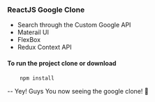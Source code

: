 ### ReactJS Google Clone

- Search through the Custom Google API
- Materail UI
- FlexBox
- Redux Context API


#### To run the project clone or download

```
    npm install
```
--
Yey! Guys You now seeing the google clone! 🚀 